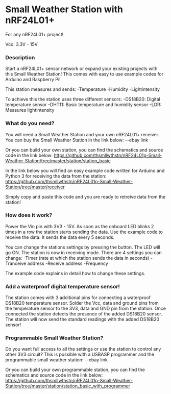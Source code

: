 # Small Weather Station with nRF24L01+

For any nRF24L01+ project!

Vcc: 3.3V - 15V


### Description
Start a nRF24L01+ sensor network or expand your existing projects with this Small Weather Station!
This comes with easy to use example codes for Arduino and Raspberry Pi!

This station measures and sends:
 -Temperature
 -Humidity
 -Lightintensity

To achieve this the station uses three different sensors:
 -DS18B20: Digital temperature sensor
 -DHT11: Basic temperature and humidity sensor
 -LDR: Measures lightintensity



### What do you need?
You will need a Small Weather Station and your own nRF24L01+ receiver.
You can buy the Small Weather Station in the link below:
--ebay link

Or you can build your own station, you can find the schematics and source code in the link below:
https://github.com/thsmllwthstn/nRF24L01p-Small-Weather-Station/tree/master/station/station_basic

In the link below you will find an easy example code written for Arduino and Python 3 for receiving the data from the station:
https://github.com/thsmllwthstn/nRF24L01p-Small-Weather-Station/tree/master/receiver

Simply copy and paste this code and you are ready to retreive data from the station!



### How does it work?
Power the Vin pin with 3V3 - 15V.
As soon as the onboard LED blinks 2 times in a row the station starts sending the data.
Use the example code to receive the data.
It sends the data every 5 seconds.

You can change the stations settings by pressing the button. The LED will go ON. The station is now in receiving mode.
There are 4 settings you can change:
 -Timer (rate at which the station sends the data in seconds)
 -Tranceive address
 -Receive address
 -Frequency

The example code explains in detail how to change these settings.


### Add a waterproof digital temperature sensor!
The station comes with 3 additional pins for connecting a waterproof DS18B20 temperature sensor.
Solder the Vcc, data and ground pins from the temperature sensor to the 3V3, data and GND pin from the station.
Once connected the station detects the presence of the added DS18B20 sensor.
The station will now send the standard readings with the added DS18B20 sensor!



### Programmable Small Weather Station?
Do you want full access to all the settings or use the station to control any other 3V3 circuit?
This is possible with a USBASP programmer and the programmable small weather station: 
--ebay link

Or you can build your own programmable station, you can find the schematics and source code in the link below:
https://github.com/thsmllwthstn/nRF24L01p-Small-Weather-Station/tree/master/station/station_basic_with_programmer
